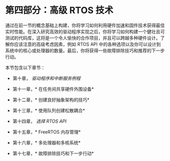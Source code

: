 # 第四部分：高级 RTOS 技术

通过在前一节的概念基础上构建，你将学习如何利用硬件加速和固件技术获得最佳实时性能。在深入研究高效的驱动程序实现之后，你将学习如何构建一个健壮且可测试的代码库，这将是一个令人愉快的合作项目，并且可以跨越多种硬件设计。了解你应该注意的高级考虑因素，例如 RTOS API 中的各种选项以及你可以设计到系统中的核心或处理器的数量。最后，你将获得一些故障排除技巧和推荐的下一步行动。

本节包含以下章节：

+   第十章， *驱动程序和中断服务例程*

+   第十一章，* 在任务间共享硬件外围设备*

+   第十二章，* 创建良好抽象架构的技巧*

+   第十三章，* 使用队列创建松散耦合*

+   第十四章， *选择 RTOS API*

+   第十五章，* FreeRTOS 内存管理*

+   第十六章，* 多处理器和多核系统*

+   第十七章，* 故障排除技巧和下一步行动*
